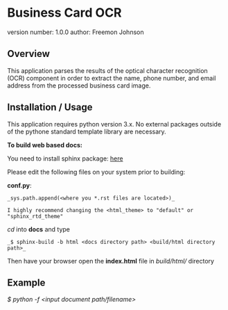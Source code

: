 Business Card OCR
===============================

version number: 1.0.0
author: Freemon Johnson

Overview
--------

This application parses the results of the optical character recognition (OCR) component in order to extract the name, phone number, and email address from the processed business card image.



Installation / Usage
--------------------
This application requires python version 3.x. No external packages outside of
the pythone standard template library are necessary.


**To build web based docs:**

You need to install sphinx package: [here](http://www.sphinx-doc.org/en/master/usage/installation.html)

Please edit the following files on your system prior to building:

**conf.py**:

	_sys.path.append(<where you *.rst files are located>)_
	
	I highly recommend changing the <html_theme> to "default" or "sphinx_rtd_theme"

_cd_ into **docs** and type 

    _$ sphinx-build -b html <docs directory path> <build/html directory path>_


Then have your browser open the **index.html** file in _build/html/_ directory


Example
-------

_$  python -f <input document path/filename>_ 
